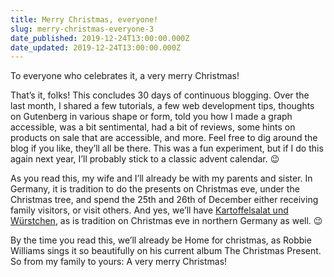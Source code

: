 ```yaml
---
title: Merry Christmas, everyone!
slug: merry-christmas-everyone-3
date_published: 2019-12-24T13:00:00.000Z
date_updated: 2019-12-24T13:00:00.000Z
---
```


To everyone who celebrates it, a very merry Christmas!

That&#8217;s it, folks! This concludes 30 days of continuous blogging. Over the last month, I shared a few tutorials, a few web development tips, thoughts on Gutenberg in various shape or form, told you how I made a graph accessible, was a bit sentimental, had a bit of reviews, some hints on products on sale that are accessible, and more. Feel free to dig around the blog if you like, they&#8217;ll all be there. This was a fun experiment, but if I do this again next year, I&#8217;ll probably stick to a classic advent calendar. 😉

As you read this, my wife and I&#8217;ll already be with my parents and sister. In Germany, it is tradition to do the presents on Christmas eve, under the Christmas tree, and spend the 25th and 26th of December either receiving family visitors, or visit others. And yes, we&#8217;ll have [Kartoffelsalat und Würstchen](https://en.wikipedia.org/wiki/List_of_Christmas_dishes#Germany), as is tradition on Christmas eve in northern Germany as well. 😉

By the time you read this, we&#8217;ll already be Home for christmas, as Robbie Williams sings it so beautifully on his current album The Christmas Present. So from my family to yours: A very merry Christmas!
